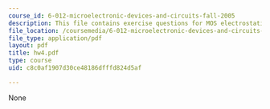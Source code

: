 ```yaml
---
course_id: 6-012-microelectronic-devices-and-circuits-fall-2005
description: This file contains exercise questions for MOS electrostatics.
file_location: /coursemedia/6-012-microelectronic-devices-and-circuits-fall-2005/c8c0af1907d30ce48186dfffd824d5af_hw4.pdf
file_type: application/pdf
layout: pdf
title: hw4.pdf
type: course
uid: c8c0af1907d30ce48186dfffd824d5af

---
```

None